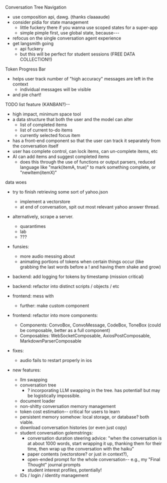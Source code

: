 Conversation Tree Navigation
- use composition api, dawg. (thanks claaaaude)
- consider pidia for state management
  - little fuckery there if you wanna use scoped states for a super-app
  - simple pimple first, use global state, because---
- refocus on the single conversation agent experience
- get langsmith going
  - api fuckery
  - but this will be perfect for student sessions (FREE DATA COLLECTION!!)


Token Progress Bar
- helps user track number of "high accuracy" messages are left in the context
  - individual messages will be visible
- and pie chart!

TODO list feature (KANBAN?)--
- high impact, minimum space tool
- a data structure that both the user and the model can alter 
  - list of completed items
  - list of current to-do items
  - currently selected focus item
- has a front-end component so that the user can track it separately from the conversation itself
- user has complete control, can lock items, can un-complete items, etc
- AI can add items and suggest completed items
  - does this through the use of functions or output parsers, reduced language like "mark(itemA, true)" to mark something complete, or "newItem(itemX)"


data woes
- try to finish retrieving some sort of yahoo.json 
  - implement a vectorstore 
  - at end of conversation, spit out most relevant yahoo answer thread. 
- alternatively, scrape a server. 
  - quarantimes
  - lab
  - ???

- funsies:
  - more audio messing about
  - animating portions of tokens when certain things occur (like grabbing the last words before a ! and having them shake and grow)
- backend: add logging for tokens by timestamp (mission critical)
- backend: refactor into distinct scripts / objects / etc
- frontend: mess with <audio> tag
  - further: make custom component
- frontend: refactor into more components:
  - Components: ConvoBox, ConvoMessage, CodeBox, ToneBox (could be composable, better as a full component)
  - Composables: WebSocketComposable, AxiosPostComposable, MarkdownParserComposable
- fixes:
  - audio fails to restart properly in ios
- new features:
  - llm swapping
  - conversation tree
    - ? incorporating LLM swapping in the tree. has potential! but may be logistically impossible.
  - document loader
  - non-shitty conversation memory management
  - token cost estimation-- critical for users to learn
  - persistent memory somehow: local storage, or database? both viable. 
  - download conversation histories (or even just copy)
  - student conversation golemstrings:
    - conversation duration steering advice: "when the conversation is at about 1000 words, start wrapping it up, thanking them for their time, then wrap up the conversation with the haiku"
    - paper contents (vectorstore? or just in context?), 
    - open-ended prompt for the whole conversation-- e.g., my "Final Thought" journal prompts
    - student interest profiles, potentially! 
  - IDs / login / identity management
  